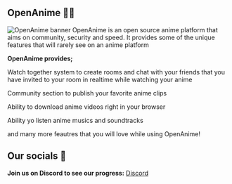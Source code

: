 
## OpenAnime 🐱‍🏍
![OpenAnime banner](https://i.hizliresim.com/p07x9su.png)
OpenAnime is an open source anime platform that aims on community, security and speed. It provides some of the unique features that will rarely see on an anime platform

**OpenAnime provides;**


Watch together system to create rooms and chat with your friends that you have invited to your room in realtime while watching your anime

Community section to publish your favorite anime clips 

Ability to download anime videos right in your browser

Ability yo listen anime musics and soundtracks

and many more feautres that you will love while using OpenAnime!

## Our socials 📱

**Join us on Discord to see our progress:** [Discord](https://discord.gg/wdjEkU3YFA)
